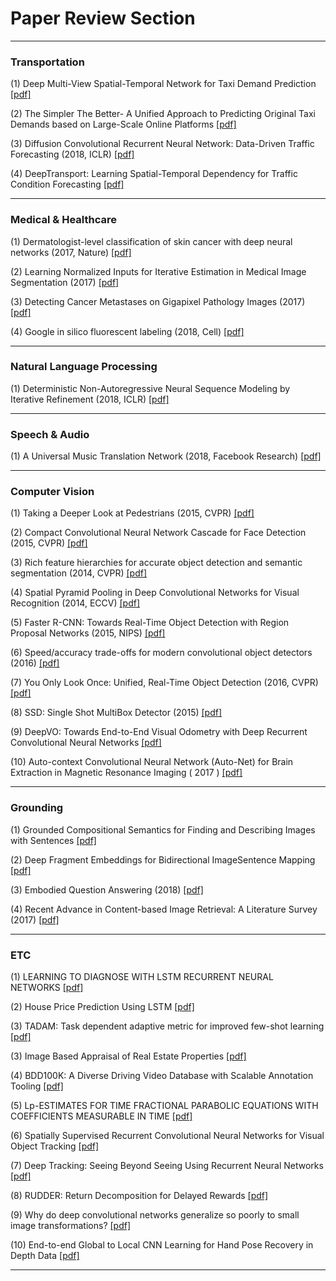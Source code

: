 
# Paper Review Section

---------------------

### Transportation 

(1) Deep Multi-View Spatial-Temporal Network for Taxi Demand Prediction [[pdf]](https://arxiv.org/abs/1802.08714)

(2) The Simpler The Better- A Unified Approach to Predicting Original Taxi Demands based on Large-Scale Online Platforms [[pdf]](https://www.semanticscholar.org/paper/The-Simpler-The-Better%3A-A-Unified-Approach-to-Taxi-Tong-Chen/6e578d6e9531dbf0d948081fe109df9b254ad4c4)

(3) Diffusion Convolutional Recurrent Neural Network: Data-Driven Traffic Forecasting (2018, ICLR) [[pdf]](https://arxiv.org/abs/1707.01926.pdf)

(4) DeepTransport: Learning Spatial-Temporal Dependency for Traffic Condition Forecasting [[pdf]](https://arxiv.org/abs/1709.09585.pdf)



---------------------



### Medical & Healthcare

(1) Dermatologist-level classification of skin cancer with deep neural networks (2017, Nature) [[pdf]](https://www.nature.com/articles/nature21056)

(2) Learning Normalized Inputs for Iterative Estimation in Medical Image Segmentation (2017) [[pdf]](https://arxiv.org/abs/1702.05174.pdf)

(3) Detecting Cancer Metastases on Gigapixel Pathology Images (2017) [[pdf]](https://arxiv.org/pdf/1703.02442.pdf)

(4) Google in silico fluorescent labeling (2018, Cell) [[pdf]](https://www.cell.com/cell/fulltext/S0092-8674(18)30364-7)

---------------------



### Natural Language Processing 

(1) Deterministic Non-Autoregressive Neural Sequence Modeling by Iterative Refinement (2018, ICLR) [[pdf]](https://arxiv.org/pdf/1802.06901.pdf)


---------------------

### Speech & Audio 

(1) A Universal Music Translation Network (2018, Facebook Research) [[pdf]](https://arxiv.org/pdf/1805.07848.pdf)


---------------------


### Computer Vision 

(1) Taking a Deeper Look at Pedestrians (2015, CVPR) [[pdf]](https://arxiv.org/pdf/1501.05790.pdf)

(2) Compact Convolutional Neural Network Cascade for Face Detection (2015, CVPR) [[pdf]](https://arxiv.org/pdf/1508.01292.pdf)

(3) Rich feature hierarchies for accurate object detection and semantic segmentation (2014, CVPR) [[pdf]](https://pdfs.semanticscholar.org/9da7/d8b23c4d4db57a0f35567fdafae7c86dc039.pdf)

(4) Spatial Pyramid Pooling in Deep Convolutional Networks for Visual Recognition (2014, ECCV) [[pdf]](https://arxiv.org/pdf/1406.4729.pdf)

(5) Faster R-CNN: Towards Real-Time Object Detection with Region Proposal Networks (2015, NIPS) [[pdf]](https://arxiv.org/pdf/1506.01497.pdf)

(6) Speed/accuracy trade-offs for modern convolutional object detectors (2016) [[pdf]](https://arxiv.org/abs/1611.10012.pdf)

(7) You Only Look Once: Unified, Real-Time Object Detection (2016, CVPR) [[pdf]](https://arxiv.org/abs/1506.02640)

(8) SSD: Single Shot MultiBox Detector (2015) [[pdf]](https://arxiv.org/pdf/1512.02325.pdf)

(9) DeepVO: Towards End-to-End Visual Odometry with Deep Recurrent Convolutional Neural Networks [[pdf]](https://arxiv.org/abs/1709.08429.pdf)

(10) Auto-context Convolutional Neural Network (Auto-Net) for Brain Extraction in Magnetic Resonance Imaging ( 2017 ) [[pdf]](https://arxiv.org/abs/1703.02083.pdf)

---------------------


### Grounding 

(1) Grounded Compositional Semantics for Finding and Describing Images with Sentences [[pdf]](http://www.aclweb.org/anthology/Q14-1017)

(2) Deep Fragment Embeddings for Bidirectional ImageSentence Mapping [[pdf]](https://arxiv.org/abs/1406.5679.pdf)

(3) Embodied Question Answering (2018) [[pdf]](https://arxiv.org/abs/1711.11543.pdf)

(4) Recent Advance in Content-based Image Retrieval: A Literature Survey (2017) [[pdf]](https://arxiv.org/pdf/1706.06064.pdf)




---------------------


### ETC 

(1) LEARNING TO DIAGNOSE WITH LSTM RECURRENT NEURAL NETWORKS [[pdf]](https://pdfs.semanticscholar.org/bba9/b93ab8d9b98cd54001a5ba9673e513a35219.pdf)

(2) House Price Prediction Using LSTM [[pdf]](https://arxiv.org/pdf/1709.08432.pdf)

(3) TADAM: Task dependent adaptive metric for improved few-shot learning [[pdf]](https://arxiv.org/pdf/1805.10123.pdf)

(3) Image Based Appraisal of Real Estate Properties [[pdf]](https://arxiv.org/pdf/1611.09180.pdf)

(4) BDD100K: A Diverse Driving Video Database with Scalable Annotation Tooling [[pdf]](https://arxiv.org/abs/1805.04687.pdf)

(5) Lp-ESTIMATES FOR TIME FRACTIONAL PARABOLIC EQUATIONS WITH COEFFICIENTS MEASURABLE IN TIME [[pdf]](https://arxiv.org/pdf/1806.02635.pdf)

(6) Spatially Supervised Recurrent Convolutional Neural
Networks for Visual Object Tracking [[pdf]](https://arxiv.org/pdf/1607.05781.pdf)

(7) Deep Tracking: Seeing Beyond Seeing Using Recurrent Neural Networks [[pdf]](http://www.robots.ox.ac.uk/~mobile/Papers/2016AAAI_ondruska.pdf)

(8) RUDDER: Return Decomposition for Delayed Rewards
 [[pdf]](https://arxiv.org/pdf/1806.07857.pdf)
 
 
(9) Why do deep convolutional networks generalize so poorly to small image transformations?
 [[pdf]](https://arxiv.org/abs/1805.12177.pdf)
 




(10) End-to-end Global to Local CNN Learning for Hand Pose Recovery in Depth Data
 [[pdf]](https://arxiv.org/abs/1705.09606.pdf)

---------------------



